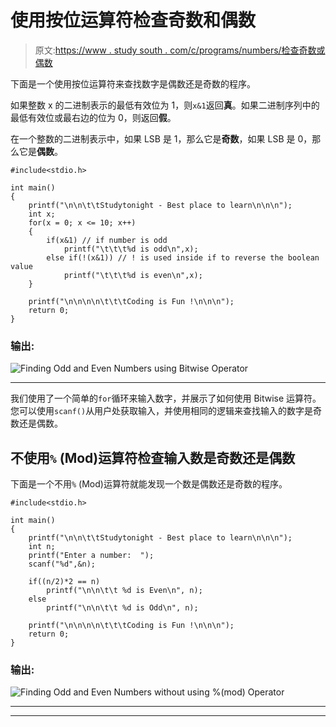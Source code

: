 # 使用按位运算符检查奇数和偶数

> 原文:[https://www . study south . com/c/programs/numbers/检查奇数或偶数](https://www.studytonight.com/c/programs/numbers/checking-for-odd-or-even)

下面是一个使用按位运算符来查找数字是偶数还是奇数的程序。

如果整数 x 的二进制表示的最低有效位为 1，则`x&1`返回**真**。如果二进制序列中的最低有效位或最右边的位为 0，则返回**假**。

在一个整数的二进制表示中，如果 LSB 是 1，那么它是**奇数**，如果 LSB 是 0，那么它是**偶数**。

```
#include<stdio.h>

int main()
{
    printf("\n\n\t\tStudytonight - Best place to learn\n\n\n");
    int x;
    for(x = 0; x <= 10; x++)
    {
        if(x&1) // if number is odd
            printf("\t\t\t%d is odd\n",x);
        else if(!(x&1)) // ! is used inside if to reverse the boolean value
            printf("\t\t\t%d is even\n",x);
    }

    printf("\n\n\n\n\t\t\tCoding is Fun !\n\n\n");
    return 0;
}
```

### 输出:

![Finding Odd and Even Numbers using Bitwise Operator](../Images/dde619e20979f337b50a8595d448a30d.png)

* * *

我们使用了一个简单的`for`循环来输入数字，并展示了如何使用 Bitwise 运算符。您可以使用`scanf()`从用户处获取输入，并使用相同的逻辑来查找输入的数字是奇数还是偶数。

## 不使用`%` (Mod)运算符检查输入数是奇数还是偶数

下面是一个不用`%` (Mod)运算符就能发现一个数是偶数还是奇数的程序。

```
#include<stdio.h>

int main()
{
    printf("\n\n\t\tStudytonight - Best place to learn\n\n\n");
    int n;
    printf("Enter a number:  ");
    scanf("%d",&n);

    if((n/2)*2 == n)
        printf("\n\n\t\t %d is Even\n", n);
    else
        printf("\n\n\t\t %d is Odd\n", n);

    printf("\n\n\n\n\t\t\tCoding is Fun !\n\n\n");
    return 0;
}
```

### 输出:

![Finding Odd and Even Numbers without using %(mod) Operator](../Images/8496f5fb7af84413be29165e0845bdf8.png)

* * *

* * *